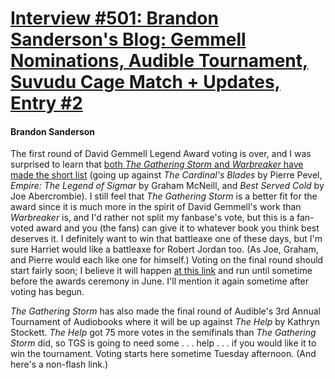 # [Interview #501: Brandon Sanderson's Blog: Gemmell Nominations, Audible Tournament, Suvudu Cage Match + Updates, Entry #2](https://www.theoryland.com/intvmain.php?i=501#2)

#### Brandon Sanderson

The first round of David Gemmell Legend Award voting is over, and I was surprised to learn that
[both
*The Gathering Storm*
and
*Warbreaker*
have made the short list](http://www.youtube.com/watch?v=YfLMqsOUG5c)
(going up against
*The Cardinal's Blades*
by Pierre Pevel,
*Empire: The Legend of Sigmar*
by Graham McNeill, and
*Best Served Cold*
by Joe Abercrombie). I still feel that
*The Gathering Storm*
is a better fit for the award since it is much more in the spirit of David Gemmell's work than
*Warbreaker*
is, and I'd rather not split my fanbase's vote, but this is a fan-voted award and you (the fans) can give it to whatever book you think best deserves it. I definitely want to win that battleaxe one of these days, but I'm sure Harriet would like a battleaxe for Robert Jordan too. (As Joe, Graham, and Pierre would each like one for himself.) Voting on the final round should start fairly soon; I believe it will happen
[at this link](http://gemmellaward.com/page/vote-for-the-legend-here)
and run until sometime before the awards ceremony in June. I'll mention it again sometime after voting has begun.

*The Gathering Storm*
has also made the final round of Audible's 3rd Annual Tournament of Audiobooks where it will be up against
*The Help*
by Kathryn Stockett.
*The Help*
got 75 more votes in the semifinals than
*The Gathering Storm*
did, so TGS is going to need some . . . help . . . if you would like it to win the tournament. Voting starts here sometime Tuesday afternoon. (And here's a non-flash link.)


